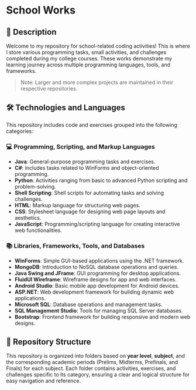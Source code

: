 # School Works

## 📄 Description

Welcome to my repository for school-related coding activities! This is where I store various programming tasks, small activities, and challenges completed during my college courses. These works demonstrate my learning journey across multiple programming languages, tools, and frameworks.

> Note: Larger and more complex projects are maintained in their respective repositories.

## 🛠️ Technologies and Languages

This repository includes code and exercises grouped into the following categories:

### 💻 Programming, Scripting, and Markup Languages

- **Java**: General-purpose programming tasks and exercises.
- **C#**: Includes tasks related to WinForms and object-oriented programming.
- **Python**: Activities ranging from basic to advanced Python scripting and problem-solving.
- **Shell Scripting**: Shell scripts for automating tasks and solving challenges.
- **HTML**: Markup language for structuring web pages.
- **CSS**: Stylesheet language for designing web page layouts and aesthetics.
- **JavaScript**: Programming/scripting language for creating interactive web functionalities.

### 📚 Libraries, Frameworks, Tools, and Databases

- **WinForms**: Simple GUI-based applications using the .NET framework.
- **MongoDB**: Introduction to NoSQL database operations and queries.
- **Java Swing and JFrame**: GUI programming for desktop applications.
- **FluidUI Wireframe**: Wireframe designs for app and web interfaces.
- **Android Studio**: Basic mobile app development for Android devices.
- **ASP.NET**: Web development framework for building dynamic web applications.
- **Microsoft SQL**: Database operations and management tasks.
- **SQL Management Studio**: Tools for managing SQL Server databases.
- **Bootstrap**: Frontend framework for building responsive and modern web designs.

## 📂 Repository Structure

This repository is organized into folders based on **year level**, **subject**, and the corresponding academic periods (Prelims, Midterms, Prefinals, and Finals) for each subject. Each folder contains activities, exercises, and challenges specific to its category, ensuring a clear and logical structure for easy navigation and reference.

